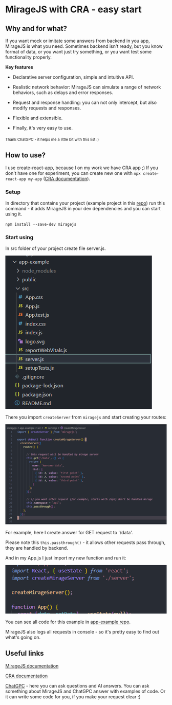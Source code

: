 # MirageJS with CRA - easy start

## Why and for what?

If you want mock or imitate some answers from backend in you app, MirageJS is what you need. Sometimes backend isn't ready, but you know format of data, or you want just try something, or you want test some functionality properly.

**Key features**

- Declarative server configuration, simple and intuitive API.

- Realistic network behavior: MirageJS can simulate a range of network behaviors, such as delays and error responses.

- Request and response handling: you can not only intercept, but also modify requests and responses.

- Flexible and extensible.

- Finally, it's very easy to use.

<sub>Thank ChatGPC - it helps me a little bit with this list :)</sub>

## How to use?

I use create-react-app, because I on my work we have CRA app ;) If you don't have one for experiment, you can create new one with `npx create-react-app my-app` ([CRA documentation](https://create-react-app.dev/docs/getting-started)).

### Setup

In directory that contains your project (example project in this [repo](https://github.com/Svetzayats/articles/tree/main/miragejs/app-example)) run this command - it adds MirageJS in your dev dependencies and you can start using it.

`npm install --save-dev miragejs`

### Start using

In src folder of your project create file server.js. 

![server.js in project](https://github.com/Svetzayats/articles/blob/main/miragejs/images/structure.png?raw=true)

There you import `createServer` from `miragejs` and start creating your routes:


![server.js code example](https://github.com/Svetzayats/articles/blob/main/miragejs/images/code1.png?raw=true)


For example, here I create answer for GET request to '/data'.

Please note this `this.passthrough()` - it allows other requests pass through, they are handled by backend.

And in my App.js I just import my new function and run it:


![using code example](https://github.com/Svetzayats/articles/blob/main/miragejs/images/code2.png?raw=true)


You can see all code for this example in [app-example repo](https://github.com/Svetzayats/articles/tree/main/miragejs/app-example).

MirageJS also logs all requests in console - so it's pretty easy to find out what's going on.

## Useful links

[MirageJS documentation](https://miragejs.com/docs/getting-started/introduction/)

[CRA documentation](https://create-react-app.dev/docs/getting-started)

[ChatGPC](https://chat.openai.com/) - here you can ask questions and AI answers. You can ask something about MirageJS and ChatGPC answer with examples of code. Or it can write some code for you, if you make your request clear :)

